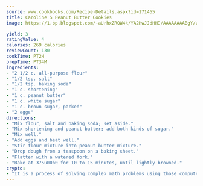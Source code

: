 ```yaml
---
source: www.cookbooks.com/Recipe-Details.aspx?id=171455
title: Caroline S Peanut Butter Cookies
image: https://1.bp.blogspot.com/-aUrhxZRQW4k/YA2HwJJdHHI/AAAAAAAABgY/z2R8OXCxqDoBQtRn-q-fHG8g9_G4G1HBwCLcBGAsYHQ/s320/13.png

yield: 3
ratingValue: 4
calories: 269 calories
reviewCount: 130
cookTime: PT2H
prepTime: PT34M
ingredients:
- "2 1/2 c. all-purpose flour"
- "1/2 tsp. salt"
- "1/2 tsp. baking soda"
- "1 c. shortening"
- "1 c. peanut butter"
- "1 c. white sugar"
- "1 c. brown sugar, packed"
- "2 eggs"
directions:
- "Mix flour, salt and baking soda; set aside."
- "Mix shortening and peanut butter; add both kinds of sugar."
- "Mix well."
- "Add eggs and beat well."
- "Stir flour mixture into peanut butter mixture."
- "Drop dough from a teaspoon on a baking sheet."
- "Flatten with a watered fork."
- "Bake at 375u00b0 for 10 to 15 minutes, until lightly browned."
crypto:
- "It is a process of solving complex math problems using those computers which run bitcoin software."
---
```

